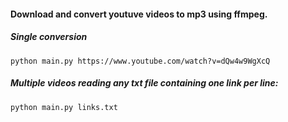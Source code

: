 #### Download and convert youtuve videos to mp3 using ffmpeg. 

##### Single conversion
`python main.py https://www.youtube.com/watch?v=dQw4w9WgXcQ`

##### Multiple videos reading any txt file containing one link per line:
`python main.py links.txt`

